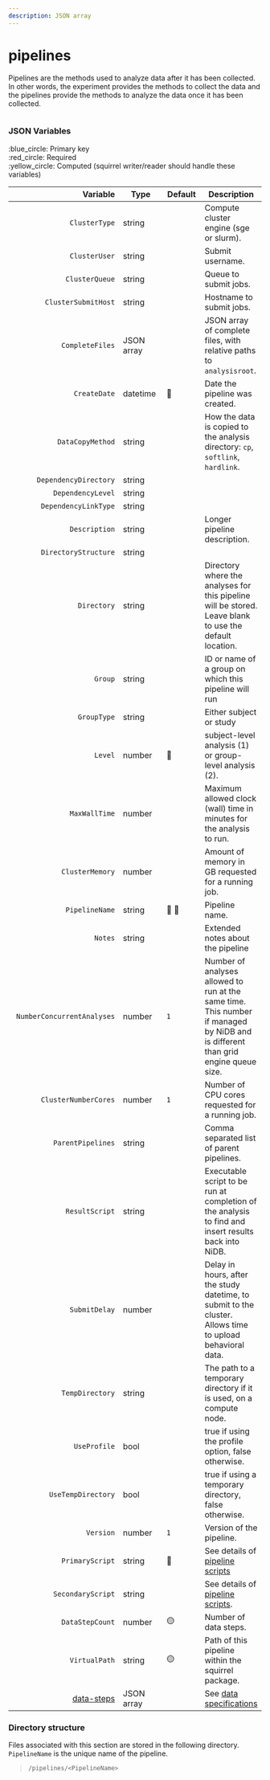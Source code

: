 ```yaml
---
description: JSON array
---
```


# pipelines

Pipelines are the methods used to analyze data after it has been collected. In other words, the experiment provides the methods to collect the data and the pipelines provide the methods to analyze the data once it has been collected.

<figure><img src="https://mermaid.ink/img/pako:eNptklFPwyAQx79Kg1nCktYspr7UZE_6Yowm7s305VauK64FAlTXLPvuQjtw1vWh_I_7HX8OOJJKMiQF2WlQTfLyXorEfVpKS583b6-jWmbZmoEF6n_Lh1_EzSuo9rBDeh7nWa6w5QINjWpG4EGh5h0Ka-iFnlHeOGO8slwK0AOdxcsJHmez9U7LXoGAdjDc0DFKQhjWPaOm335i5ayDCPkQe8b2jLsOzuMVQm4N6i_wmzH0MrjCcmFd2rU4wn-iSE9G3todh3ceh__p2OO8u8ViKslu_QVp6EzNW39HXgYo3oin_HkYi8pMRzvKAAbbocUkcolbsS1u6rpOXUrLPWYMTANaw1DcXZZEn1iC96tVOhUVN3men3X2zZltilwdSEo61B1w5l7m0S9WEttghyUpnGRYQ9_akpTi5NBeuV3hE-NWalLU0BpMCfRWbgZRkcLqHgP0yME99C5S7pl8SBni0w9HOA2R?type=png" alt=""><figcaption></figcaption></figure>

### JSON Variables

:blue\_circle: Primary key\
:red\_circle: Required\
:yellow\_circle: Computed (squirrel writer/reader should handle these variables)

<table data-full-width="true"><thead><tr><th width="288" align="right">Variable</th><th width="128.00000000000003">Type</th><th width="94">Default</th><th>Description</th></tr></thead><tbody><tr><td align="right"><code>ClusterType</code></td><td>string</td><td></td><td>Compute cluster engine (sge or slurm).</td></tr><tr><td align="right"><code>ClusterUser</code></td><td>string</td><td></td><td>Submit username.</td></tr><tr><td align="right"><code>ClusterQueue</code></td><td>string</td><td></td><td>Queue to submit jobs.</td></tr><tr><td align="right"><code>ClusterSubmitHost</code></td><td>string</td><td></td><td>Hostname to submit jobs.</td></tr><tr><td align="right"><code>CompleteFiles</code></td><td>JSON array</td><td></td><td>JSON array of complete files, with relative paths to <code>analysisroot</code>.</td></tr><tr><td align="right"><code>CreateDate</code></td><td>datetime</td><td><span data-gb-custom-inline data-tag="emoji" data-code="1f534">🔴</span></td><td>Date the pipeline was created.</td></tr><tr><td align="right"><code>DataCopyMethod</code></td><td>string</td><td></td><td>How the data is copied to the analysis directory: <code>cp</code>, <code>softlink</code>, <code>hardlink</code>.</td></tr><tr><td align="right"><code>DependencyDirectory</code></td><td>string</td><td></td><td> </td></tr><tr><td align="right"><code>DependencyLevel</code></td><td>string</td><td></td><td> </td></tr><tr><td align="right"><code>DependencyLinkType</code></td><td>string</td><td></td><td> </td></tr><tr><td align="right"><code>Description</code></td><td>string</td><td></td><td>Longer pipeline description.</td></tr><tr><td align="right"><code>DirectoryStructure</code></td><td>string</td><td></td><td> </td></tr><tr><td align="right"><code>Directory</code></td><td>string</td><td></td><td>Directory where the analyses for this pipeline will be stored. Leave blank to use the default location.</td></tr><tr><td align="right"><code>Group</code></td><td>string</td><td></td><td>ID or name of a group on which this pipeline will run</td></tr><tr><td align="right"><code>GroupType</code></td><td>string</td><td></td><td>Either subject or study</td></tr><tr><td align="right"><code>Level</code></td><td>number</td><td><span data-gb-custom-inline data-tag="emoji" data-code="1f534">🔴</span></td><td>subject-level analysis (1) or group-level analysis (2).</td></tr><tr><td align="right"><code>MaxWallTime</code></td><td>number</td><td></td><td>Maximum allowed clock (wall) time in minutes for the analysis to run.</td></tr><tr><td align="right"><code>ClusterMemory</code></td><td>number</td><td></td><td>Amount of memory in GB requested for a running job.</td></tr><tr><td align="right"><code>PipelineName</code></td><td>string</td><td><span data-gb-custom-inline data-tag="emoji" data-code="1f534">🔴</span> <span data-gb-custom-inline data-tag="emoji" data-code="1f535">🔵</span></td><td>Pipeline name.</td></tr><tr><td align="right"><code>Notes</code></td><td>string</td><td></td><td>Extended notes about the pipeline</td></tr><tr><td align="right"><code>NumberConcurrentAnalyses</code></td><td>number</td><td><code>1</code></td><td>Number of analyses allowed to run at the same time. This number if managed by NiDB and is different than grid engine queue size.</td></tr><tr><td align="right"><code>ClusterNumberCores</code></td><td>number</td><td><code>1</code></td><td>Number of CPU cores requested for a running job.</td></tr><tr><td align="right"><code>ParentPipelines</code></td><td>string</td><td></td><td>Comma separated list of parent pipelines.</td></tr><tr><td align="right"><code>ResultScript</code></td><td>string</td><td></td><td>Executable script to be run at completion of the analysis to find and insert results back into NiDB.</td></tr><tr><td align="right"><code>SubmitDelay</code></td><td>number</td><td></td><td>Delay in hours, after the study datetime, to submit to the cluster. Allows time to upload behavioral data. </td></tr><tr><td align="right"><code>TempDirectory</code></td><td>string</td><td></td><td>The path to a temporary directory if it is used, on a compute node. </td></tr><tr><td align="right"><code>UseProfile</code></td><td>bool</td><td></td><td>true if using the profile option, false otherwise.</td></tr><tr><td align="right"><code>UseTempDirectory</code></td><td>bool</td><td></td><td>true if using a temporary directory, false otherwise.</td></tr><tr><td align="right"><code>Version</code></td><td>number</td><td><code>1</code></td><td>Version of the pipeline.</td></tr><tr><td align="right"><code>PrimaryScript</code></td><td>string</td><td><span data-gb-custom-inline data-tag="emoji" data-code="1f534">🔴</span></td><td>See details of <a href="pipeline-scripts.md">pipeline scripts</a></td></tr><tr><td align="right"><code>SecondaryScript</code></td><td>string</td><td></td><td>See details of <a href="pipeline-scripts.md">pipeline scripts</a>.</td></tr><tr><td align="right"><code>DataStepCount</code></td><td>number</td><td><span data-gb-custom-inline data-tag="emoji" data-code="1f7e1">🟡</span></td><td>Number of data steps.</td></tr><tr><td align="right"><code>VirtualPath</code></td><td>string</td><td><span data-gb-custom-inline data-tag="emoji" data-code="1f7e1">🟡</span></td><td>Path of this pipeline within the squirrel package.</td></tr><tr><td align="right"><a href="data-steps.md">data-steps</a></td><td>JSON array</td><td></td><td>See <a href="data-steps.md">data specifications</a></td></tr></tbody></table>

### Directory structure

Files associated with this section are stored in the following directory. `PipelineName` is the unique name of the pipeline.

> `/pipelines/<PipelineName>`
